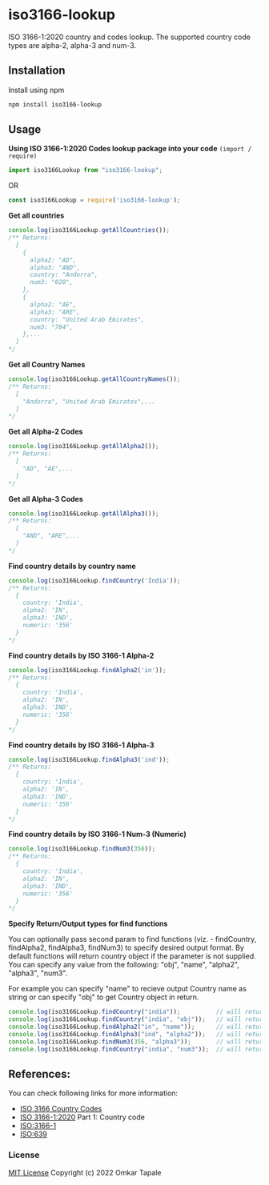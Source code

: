# iso3166-lookup

ISO 3166-1:2020 country and codes lookup. The supported country code types are alpha-2, alpha-3 and num-3.

## Installation

Install using npm
```bash
npm install iso3166-lookup
```

## Usage
**Using ISO 3166-1:2020 Codes lookup package into your code** ```(import / require)```
```javascript
import iso3166Lookup from "iso3166-lookup";
```
OR
```javascript
const iso3166Lookup = require('iso3166-lookup');
```

**Get all countries**
```javascript
console.log(iso3166Lookup.getAllCountries());
/** Returns:
  [
    {
      alpha2: "AD",
      alpha3: "AND",
      country: "Andorra",
      num3: "020",
    },
    {
      alpha2: "AE",
      alpha3: "ARE",
      country: "United Arab Emirates",
      num3: "784",
    },...
  ]
*/
```

**Get all Country Names**
```javascript
console.log(iso3166Lookup.getAllCountryNames());
/** Returns:
  [
    "Andorra", "United Arab Emirates",...
  ]
*/
```

**Get all Alpha-2 Codes**
```javascript
console.log(iso3166Lookup.getAllAlpha2());
/** Returns:
  [
    "AD", "AE",...
  ]
*/
```

**Get all Alpha-3 Codes**
```javascript
console.log(iso3166Lookup.getAllAlpha3());
/** Returns:
  [
    "AND", "ARE",...
  ]
*/
```

**Find country details by country name**
```javascript
console.log(iso3166Lookup.findCountry('India'));
/** Returns:
  {
    country: 'India',
    alpha2: 'IN',
    alpha3: 'IND',
    numeric: '356'
  }
*/
```

**Find country details by ISO 3166-1 Alpha-2**
```javascript
console.log(iso3166Lookup.findAlpha2('in'));
/** Returns:
  {
    country: 'India',
    alpha2: 'IN',
    alpha3: 'IND',
    numeric: '356'
  }
*/
```

**Find country details by ISO 3166-1 Alpha-3**
```javascript
console.log(iso3166Lookup.findAlpha3('ind'));
/** Returns:
  {
    country: 'India',
    alpha2: 'IN',
    alpha3: 'IND',
    numeric: '356'
  }
*/
```

**Find country details by ISO 3166-1 Num-3 (Numeric)**
```javascript
console.log(iso3166Lookup.findNum3(356));
/** Returns:
  {
    country: 'India',
    alpha2: 'IN',
    alpha3: 'IND',
    numeric: '356'
  }
*/
```

**Specify Return/Output types for find functions**

You can optionally pass second param to find functions (viz. - findCountry, findAlpha2, findAlpha3, findNum3) to specify desired output format. By default functions will return country object if the parameter is not supplied. You can specify any value from the following: "obj", "name", "alpha2", "alpha3", "num3".

For example you can specify "name" to recieve output Country name as string or can specify "obj" to get Country object in return.
```javascript
console.log(iso3166Lookup.findCountry("india"));          // will return country object for India
console.log(iso3166Lookup.findCountry("india", "obj"));   // will return country object for India
console.log(iso3166Lookup.findAlpha2("in", "name"));      // will return "India"
console.log(iso3166Lookup.findAlpha3("ind", "alpha2"));   // will return "IN"
console.log(iso3166Lookup.findNum3(356, "alpha3"));       // will return "IND"
console.log(iso3166Lookup.findCountry("india", "num3"));  // will return "356"
```


## References:

You can check following links for more information:
- [ISO 3166 Country Codes](https://www.iso.org/iso-3166-country-codes.html)
- [ISO 3166-1:2020](https://www.iso.org/standard/72482.html) Part 1: Country code
- [ISO:3166-1](https://en.wikipedia.org/wiki/ISO_3166-1)
- [ISO:639](https://en.wikipedia.org/wiki/ISO_639)

### License
[MIT License](https://github.com/omkartapale/iso3166-codes/blob/main/LICENSE)
Copyright (c) 2022 Omkar Tapale
